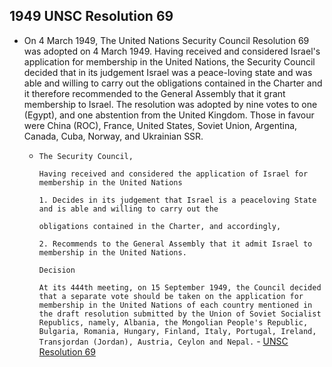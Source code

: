 ## 1949 UNSC Resolution 69
- On 4 March 1949, The United Nations Security Council Resolution 69 was adopted on 4 March 1949. Having received and considered Israel's application for membership in the United Nations, the Security Council decided that in its judgement Israel was a peace-loving state and was able and willing to carry out the obligations contained in the Charter and it therefore recommended to the General Assembly that it grant membership to Israel. The resolution was adopted by nine votes to one (Egypt), and one abstention from the United Kingdom. Those in favour were China (ROC), France, United States, Soviet Union, Argentina, Canada, Cuba, Norway, and Ukrainian SSR.
    - `The Security Council,`
      
      `Having received and considered the application of Israel for membership in the United Nations`
      
      `1. Decides in its judgement that Israel is a peaceloving State and is able and willing to carry out the`
      
      `obligations contained in the Charter, and accordingly,`
      
      `2. Recommends to the General Assembly that it admit Israel to membership in the United Nations.`
      
      `Decision`
      
      `At its 444th meeting, on 15 September 1949, the Council decided that a separate vote should be taken on the application for membership in the United Nations of each country mentioned in the draft resolution submitted by the Union of Soviet Socialist Republics, namely, Albania, the Mongolian People's Republic, Bulgaria, Romania, Hungary, Finland, Italy, Portugal, Ireland, Transjordan (Jordan), Austria, Ceylon and Nepal.` - [UNSC Resolution 69](https://daccess-ods.un.org/access.nsf/Get?OpenAgent&DS=S/RES/69(1949)&Lang=E)